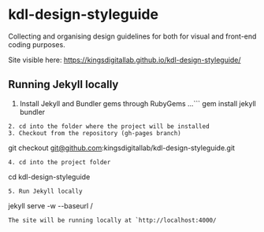 # kdl-design-styleguide
Collecting and organising design guidelines for both for visual and front-end coding purposes.

Site visible here: https://kingsdigitallab.github.io/kdl-design-styleguide/

## Running Jekyll locally

1. Install Jekyll and Bundler gems through RubyGems
...```
gem install jekyll bundler
```
2. cd into the folder where the project will be installed
3. Checkout from the repository (gh-pages branch)
```
git checkout git@github.com:kingsdigitallab/kdl-design-styleguide.git
```
4. cd into the project folder
```
cd kdl-design-styleguide
```
5. Run Jekyll locally
```
jekyll serve -w --baseurl /
```
The site will be running locally at `http://localhost:4000/
